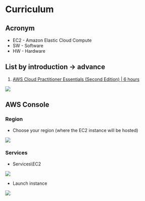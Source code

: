 # Curriculum

## Acronym
* EC2 - Amazon Elastic Cloud Compute
* SW - Software
* HW - Hardware

## List by introduction -> advance
1) [AWS Cloud Practitioner Essentials (Second Edition) | 6 hours](https://www.aws.training/Details/Curriculum?id=27076)

[<img src="https://i.imgur.com/vDz7SK5.png">](https://i.imgur.com/vDz7SK5.png)

## AWS Console
### Region
* Choose your region (where the EC2 instance will be hosted)

[<img src="https://i.imgur.com/zG4qXmQ.png">](https://i.imgur.com/zG4qXmQ.png)

### Services
* Services\EC2

[<img src="https://i.imgur.com/JWyMHoT.png">](https://i.imgur.com/JWyMHoT.png)
* Launch instance

[<img src="https://i.imgur.com/oQ6juLX.png">](https://i.imgur.com/oQ6juLX.png)
